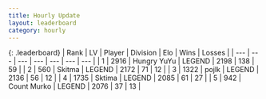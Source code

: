 ```yaml
---
title: Hourly Update
layout: leaderboard
category: hourly
---
```


{: .leaderboard}
| Rank | LV | Player | Division | Elo | Wins | Losses |
| --- | --- | --- | --- | --- | --- | --- |
| <span data-change="0">1</span> | 2916 | <span title="ID: 164871">Hungry YuYu</span> | LEGEND | <span data-change="9">2198</span> | <span data-change="2">138</span> | <span data-change="0">59</span> |
| <span data-change="0">2</span> | 560 | <span title="ID: 402846">Skitma</span> | LEGEND | <span data-change="0">2172</span> | <span data-change="0">71</span> | <span data-change="0">12</span> |
| <span data-change="0">3</span> | 1322 | <span title="ID: 4783">pojlk</span> | LEGEND | <span data-change="0">2136</span> | <span data-change="0">56</span> | <span data-change="0">12</span> |
| <span data-change="0">4</span> | 1735 | <span title="ID: 353063">Sktima</span> | LEGEND | <span data-change="0">2085</span> | <span data-change="0">61</span> | <span data-change="0">27</span> |
| <span data-change="0">5</span> | 942 | <span title="ID: 498323">Count Murko</span> | LEGEND | <span data-change="0">2076</span> | <span data-change="0">37</span> | <span data-change="0">13</span> |